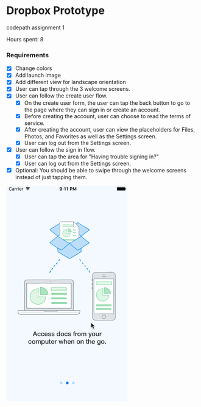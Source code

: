 # Dropbox Prototype
codepath assignment 1

Hours spent: 8

### Requirements
* [x] Change colors
* [x] Add launch image
* [x] Add different view for landscape orientation
* [x] User can tap through the 3 welcome screens.
* [x] User can follow the create user flow.
  * [x] On the create user form, the user can tap the back button to go to the page where they can sign in or create an account.
  * [x] Before creating the account, user can choose to read the terms of service.
  * [x] After creating the account, user can view the placeholders for Files, Photos, and Favorites as well as the Settings screen.
  * [x] User can log out from the Settings screen.
* [x] User can follow the sign in flow.
  * [x] User can tap the area for "Having trouble signing in?"
  * [x] User can log out from the Settings screen.
* [x] Optional: You should be able to swipe through the welcome screens instead of just tapping them.

![demo](https://github.com/cshdllr/Dropbox-Prototype/blob/master/dropbox%20demo.gif)
